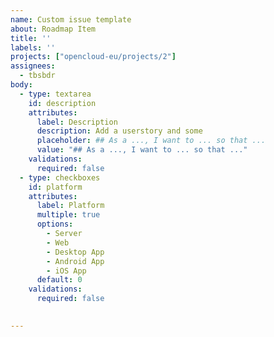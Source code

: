 ```yaml
---
name: Custom issue template
about: Roadmap Item
title: ''
labels: ''
projects: ["opencloud-eu/projects/2"]
assignees:
  - tbsbdr
body:
  - type: textarea
    id: description
    attributes:
      label: Description
      description: Add a userstory and some 
      placeholder: ## As a ..., I want to ... so that ...
      value: "## As a ..., I want to ... so that ..."
    validations:
      required: false
  - type: checkboxes
    id: platform
    attributes:
      label: Platform
      multiple: true
      options:
        - Server
        - Web
        - Desktop App
        - Android App
        - iOS App
      default: 0
    validations:
      required: false
 

---
```




